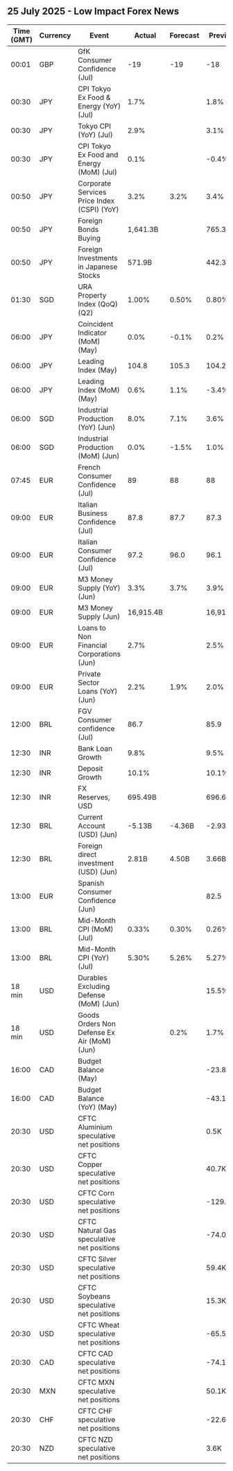 ## 25 July 2025 - Low Impact Forex News

| Time (GMT) | Currency | Event | Actual | Forecast | Previous |
|------|----------|-------|--------|----------|----------|
| 00:01 | GBP | GfK Consumer Confidence (Jul) | -19 | -19 | -18 |
| 00:30 | JPY | CPI Tokyo Ex Food & Energy (YoY) (Jul) | 1.7% |  | 1.8% |
| 00:30 | JPY | Tokyo CPI (YoY) (Jul) | 2.9% |  | 3.1% |
| 00:30 | JPY | CPI Tokyo Ex Food and Energy (MoM) (Jul) | 0.1% |  | -0.4% |
| 00:50 | JPY | Corporate Services Price Index (CSPI) (YoY) | 3.2% | 3.2% | 3.4% |
| 00:50 | JPY | Foreign Bonds Buying | 1,641.3B |  | 765.3B |
| 00:50 | JPY | Foreign Investments in Japanese Stocks | 571.9B |  | 442.3B |
| 01:30 | SGD | URA Property Index (QoQ) (Q2) | 1.00% | 0.50% | 0.80% |
| 06:00 | JPY | Coincident Indicator (MoM) (May) | 0.0% | -0.1% | 0.2% |
| 06:00 | JPY | Leading Index (May) | 104.8 | 105.3 | 104.2 |
| 06:00 | JPY | Leading Index (MoM) (May) | 0.6% | 1.1% | -3.4% |
| 06:00 | SGD | Industrial Production (YoY) (Jun) | 8.0% | 7.1% | 3.6% |
| 06:00 | SGD | Industrial Production (MoM) (Jun) | 0.0% | -1.5% | 1.0% |
| 07:45 | EUR | French Consumer Confidence (Jul) | 89 | 88 | 88 |
| 09:00 | EUR | Italian Business Confidence (Jul) | 87.8 | 87.7 | 87.3 |
| 09:00 | EUR | Italian Consumer Confidence (Jul) | 97.2 | 96.0 | 96.1 |
| 09:00 | EUR | M3 Money Supply (YoY) (Jun) | 3.3% | 3.7% | 3.9% |
| 09:00 | EUR | M3 Money Supply (Jun) | 16,915.4B |  | 16,919.7B |
| 09:00 | EUR | Loans to Non Financial Corporations (Jun) | 2.7% |  | 2.5% |
| 09:00 | EUR | Private Sector Loans (YoY) (Jun) | 2.2% | 1.9% | 2.0% |
| 12:00 | BRL | FGV Consumer confidence (Jul) | 86.7 |  | 85.9 |
| 12:30 | INR | Bank Loan Growth | 9.8% |  | 9.5% |
| 12:30 | INR | Deposit Growth | 10.1% |  | 10.1% |
| 12:30 | INR | FX Reserves, USD | 695.49B |  | 696.67B |
| 12:30 | BRL | Current Account (USD) (Jun) | -5.13B | -4.36B | -2.93B |
| 12:30 | BRL | Foreign direct investment (USD) (Jun) | 2.81B | 4.50B | 3.66B |
| 13:00 | EUR | Spanish Consumer Confidence (Jun) |  |  | 82.5 |
| 13:00 | BRL | Mid-Month CPI (MoM) (Jul) | 0.33% | 0.30% | 0.26% |
| 13:00 | BRL | Mid-Month CPI (YoY) (Jul) | 5.30% | 5.26% | 5.27% |
| 18 min | USD | Durables Excluding Defense (MoM) (Jun) |  |  | 15.5% |
| 18 min | USD | Goods Orders Non Defense Ex Air (MoM) (Jun) |  | 0.2% | 1.7% |
| 16:00 | CAD | Budget Balance (May) |  |  | -23.88B |
| 16:00 | CAD | Budget Balance (YoY) (May) |  |  | -43.15B |
| 20:30 | USD | CFTC Aluminium speculative net positions |  |  | 0.5K |
| 20:30 | USD | CFTC Copper speculative net positions |  |  | 40.7K |
| 20:30 | USD | CFTC Corn speculative net positions |  |  | -129.5K |
| 20:30 | USD | CFTC Natural Gas speculative net positions |  |  | -74.0K |
| 20:30 | USD | CFTC Silver speculative net positions |  |  | 59.4K |
| 20:30 | USD | CFTC Soybeans speculative net positions |  |  | 15.3K |
| 20:30 | USD | CFTC Wheat speculative net positions |  |  | -65.5K |
| 20:30 | CAD | CFTC CAD speculative net positions |  |  | -74.1K |
| 20:30 | MXN | CFTC MXN speculative net positions |  |  | 50.1K |
| 20:30 | CHF | CFTC CHF speculative net positions |  |  | -22.6K |
| 20:30 | NZD | CFTC NZD speculative net positions |  |  | 3.6K |
